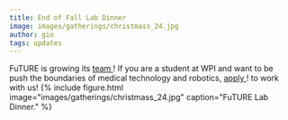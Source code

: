 ```yaml
---
title: End of Fall Lab Dinner
image: images/gatherings/christmass_24.jpg
author: gio
tags: updates
---
```

FuTURE is growing its <a href='https://future-lab.wpi.edu/team/'> team </a>!
If you are a student at WPI and want to be push the boundaries of medical technology and robotics, <a href='https://wpi.qualtrics.com/jfe/form/SV_40jUQ0KpXpH6kHs'> apply </a>! to work with us!
{%
  include figure.html
  image="images/gatherings/christmass_24.jpg"
  caption="FuTURE Lab Dinner."
%}
